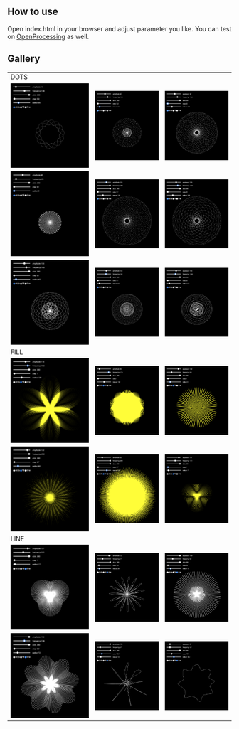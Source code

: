 ## How to use
Open index.html in your browser and adjust parameter  you like.
You can test on [OpenProcessing](https://www.openprocessing.org/sketch/674184) as well.

## Gallery
||||
| ---- | ---- | ---- |
| DOTS |
| ![](./sample13.png) | ![](./sample14.png) | ![](./sample15.png)|
| ![](./sample16.png) | ![](./sample17.png) | ![](./sample18.png)|
| ![](./sample19.png) | ![](./sample20.png) | ![](./sample21.png)|
| FILL |
| ![](./sample01.png) | ![](./sample02.png) | ![](./sample03.png)|
| ![](./sample04.png) | ![](./sample05.png) | ![](./sample06.png)|
| LINE |
| ![](./sample07.png) | ![](./sample08.png) | ![](./sample09.png)|
| ![](./sample10.png) | ![](./sample11.png) | ![](./sample12.png)|
